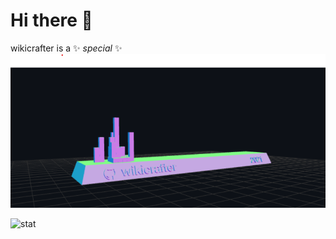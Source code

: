 # Hi there 👋

wikicrafter is a ✨ _special_ ✨
![wikicrafter](anim/wikicrafter.png)


![stat](https://github-readme-stats.vercel.app/api?username=wikicrafter&theme=chartreuse-dark&count_private=true&show_icons=true)

<!--



- 🔭 I’m currently working on ...
- 🌱 I’m currently learning ...
- 👯 I’m looking to collaborate on ...
- 🤔 I’m looking for help with ...
- 💬 Ask me about ...
- 📫 How to reach me: ...
- 😄 Pronouns: ...
- ⚡ Fun fact: ...
-->
